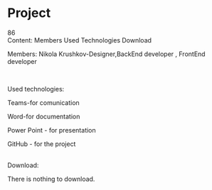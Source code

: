 # Project
86
<br>
Content:
Members
Used Technologies
Download
<br>

Members:
Nikola Krushkov-Designer,BackEnd developer , FrontEnd developer

<br>

Used technologies:

Teams-for comunication

Word-for documentation

Power Point - for presentation

GitHub - for the project

<br>
Download:

There is nothing to download.

